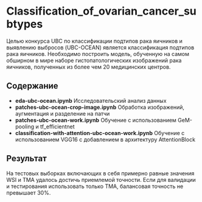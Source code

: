 # Сlassification_of_ovarian_cancer_subtypes

Целью конкурса UBC по классификации подтипов рака яичников и выявлению выбросов (UBC-OCEAN) является классификация подтипов рака яичников. 
Необходимо построить модель, обученную на самом обширном в мире наборе гистопатологических изображений рака яичников, полученных из более чем 20 медицинских центров.

## Содержание
 - **eda-ubc-ocean.ipynb** Исследовательский анализ данных
 - **patches-ubc-ocean-crop-image.ipynb** Обработка изображений, аугментация и разделение на патчи
 - **patches-ubc-ocean-work.ipynb** Обучение с использованием GeM-pooling и tf_efficientnet
 - **classification-with-attention-ubc-ocean-work.ipynb** Обучение с использованием VGG16 с добавлением в архитектуру AttentionBlock

## Результат
На тестовых выборках включающих в себя примерно равные значения WSI и TMA удалось достичь приемлемой точности.
Если для валидации и тестирования использовать только TMA, балансовая точность не превышает 30%.
